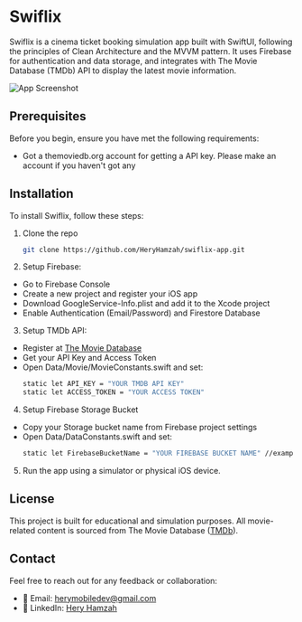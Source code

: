 
# Swiflix

Swiflix is a cinema ticket booking simulation app built with SwiftUI, following the principles of Clean Architecture and the MVVM pattern. It uses Firebase for authentication and data storage, and integrates with The Movie Database (TMDb) API to display the latest movie information.


![App Screenshot](https://res.cloudinary.com/dleqqywhr/image/upload/v1744799282/swiflix-mockup_zl8gwx.png)

## Prerequisites
Before you begin, ensure you have met the following requirements:
- Got a themoviedb.org account for getting a API key. Please make an account if you haven't got any
## Installation

To install Swiflix, follow these steps:

1. Clone the repo
    ```sh
   git clone https://github.com/HeryHamzah/swiflix-app.git
   ```

2. Setup Firebase:
- Go to Firebase Console
- Create a new project and register your iOS app
- Download GoogleService-Info.plist and add it to the Xcode project
- Enable Authentication (Email/Password) and Firestore Database

3. Setup TMDb API:
- Register at [The Movie Database](https://www.themoviedb.org/)
- Get your API Key and Access Token
- Open Data/Movie/MovieConstants.swift and set:
     ```sh
    static let API_KEY = "YOUR TMDB API KEY"
    static let ACCESS_TOKEN = "YOUR ACCESS TOKEN"
   ```

4. Setup Firebase Storage Bucket
- Copy your Storage bucket name from Firebase project settings
- Open Data/DataConstants.swift and set:
     ```sh
    static let FirebaseBucketName = "YOUR FIREBASE BUCKET NAME" //example: gs://swiflix-2aa3b.appspot.com
   ```
   
5. Run the app using a simulator or physical iOS device.


## License

This project is built for educational and simulation purposes. All movie-related content is sourced from The Movie Database ([TMDb](https://www.themoviedb.org/)).


## Contact
Feel free to reach out for any feedback or collaboration:
- 📧 Email: herymobiledev@gmail.com
- 💼 LinkedIn: [Hery Hamzah](https://www.linkedin.com/in/heryyhamzah)

